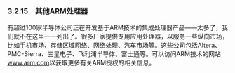 ### 3.2.15　其他ARM处理器

有超过100家半导体公司正在开发基于ARM技术的集成处理器产品——太多了，我们就不在这里一一列出了。很多厂家提供专用应用处理器，以服务一些纵向市场，比如手机市场、存储区域网络、网络处理、汽车市场等。这些公司包括Altera、PMC-Sierra、三星电子、飞利浦半导体、富士通等。可以访问ARM技术的网站<a class="my_markdown" href="['http://www.arm.com']">www.arm.com</a>以获取更多有关ARM授权的相关信息。

